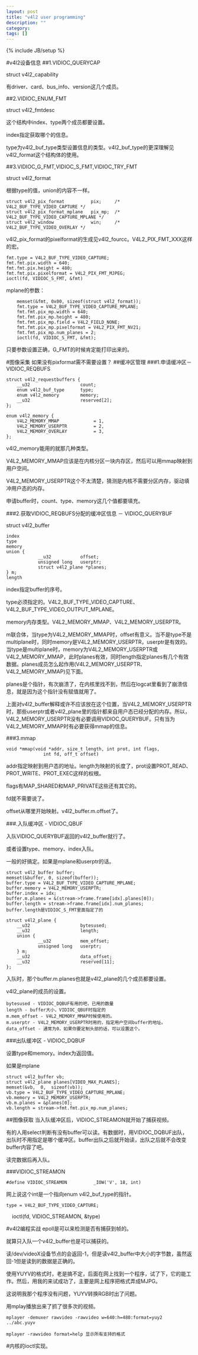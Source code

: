 ```yaml
---
layout: post
title: "v4l2 user programming"
description: ""
category: 
tags: []
---
```

{% include JB/setup %}

#v4l2设备信息
##1.VIDIOC_QUERYCAP

struct v4l2_capability

有driver、card、bus_info、version这几个成员。

##2.VIDIOC_ENUM_FMT

struct v4l2_fmtdesc

这个结构中index、type两个成员都要设置。

index指定获取哪个的信息。

type为v4l2_buf_type类型设置信息的类型。v4l2_buf_type的更深理解见v4l2_format这个结构体的使用。

##3.VIDIOC_G_FMT,VIDIOC_S_FMT,VIDIOC_TRY_FMT

struct v4l2_format

根据type的值，union的内容不一样。

    struct v4l2_pix_format          pix;     /* V4L2_BUF_TYPE_VIDEO_CAPTURE */
    struct v4l2_pix_format_mplane   pix_mp;  /* V4L2_BUF_TYPE_VIDEO_CAPTURE_MPLANE */
    struct v4l2_window              win;     /* V4L2_BUF_TYPE_VIDEO_OVERLAY */

v4l2_pix_format的pixelformat的生成见v4l2_fourcc。V4L2_PIX_FMT_XXX这样的宏。

    fmt.type = V4L2_BUF_TYPE_VIDEO_CAPTURE;
    fmt.fmt.pix.width = 640;
    fmt.fmt.pix.height = 480;
    fmt.fmt.pix.pixelformat = V4L2_PIX_FMT_MJPEG;
    ioctl(fd, VIDIOC_S_FMT, &fmt)

mplane的参数：

        memset(&fmt, 0x00, sizeof(struct v4l2_format));
        fmt.type = V4L2_BUF_TYPE_VIDEO_CAPTURE_MPLANE;
        fmt.fmt.pix_mp.width = 640;
        fmt.fmt.pix_mp.height = 480;
        fmt.fmt.pix_mp.field = V4L2_FIELD_NONE;
        fmt.fmt.pix_mp.pixelformat = V4L2_PIX_FMT_NV21;
        fmt.fmt.pix_mp.num_planes = 2;
        ioctl(fd, VIDIOC_S_FMT, &fmt);

只要参数设置正确，G_FMT的时候肯定能打印出来的。

#图像采集
如果没有pixformat需不需要设置？
##缓冲区管理
###1.申请缓冲区－VIDIOC_REQBUFS

    struct v4l2_requestbuffers {
        __u32                   count;
        enum v4l2_buf_type      type;
        enum v4l2_memory        memory;
        __u32                   reserved[2];
    };

    enum v4l2_memory {
        V4L2_MEMORY_MMAP             = 1,
        V4L2_MEMORY_USERPTR          = 2,
        V4L2_MEMORY_OVERLAY          = 3,
    };

v4l2_memory能用的就那几种类型。

V4L2_MEMORY_MMAP应该是在内核分区一块内存区，然后可以用mmap映射到用户空间。

V4L2_MEMORY_USERPTR这个不太清楚，猜测是内核不需要分区内存，驱动填冲用户态的内存。

申请buffer时，count、type、memory这几个值都要填充。

###2.获取VIDIOC_REQBUFS分配的缓冲区信息 － VIDIOC_QUERYBUF

struct v4l2_buffer

    index
    type
    memory
    union {
                __u32           offset;
                unsigned long   userptr;
                struct v4l2_plane *planes;
    } m;
    length

index指定buffer的序号。

type必须指定的。V4L2_BUF_TYPE_VIDEO_CAPTURE、V4L2_BUF_TYPE_VIDEO_OUTPUT_MPLANE。

memory内存类型。V4L2_MEMORY_MMAP、V4L2_MEMORY_USERPTR。

m联合体，当type为V4L2_MEMORY_MMAP时，offset有意义。当不是type不是multiplane时，同时memory是V4L2_MEMORY_USERPTR，userptr是有效的。当type是multiplane时，memory为V4L2_MEMORY_USERPTR或V4L2_MEMORY_MMAP，此时planes有效，同时length指定planes有几个有效数据。planes成员怎么起作用(V4L2_MEMORY_USERPTR、V4L2_MEMORY_MMAP)见下面。

planes是个指针，有次崩溃了，在内核里找不到，然后在logcat里看到了崩溃信息，就是因为这个指针没有赋值就用了。

上面对v4l2_buffer解释或许不应该放在这个位置，当V4L2_MEMORY_USERPTR时，那些userptr或者v4l2_plane里的指针都来自用户态已经分配的内存。所以，V4L2_MEMORY_USERPTR没有必要调用VIDIOC_QUERYBUF。只有当为V4L2_MEMORY_MMAP时有必要获得mmap的信息。

###3.mmap

    void *mmap(void *addr, size_t length, int prot, int flags,
                  int fd, off_t offset)

addr指定映射到用户态的地址。length为映射的长度了，prot设置PROT_READ、PROT_WRITE、PROT_EXEC这样的权根。

flags有MAP_SHARED和MAP_PRIVATE这些还有其它的。

fd就不需要说了。

offset从哪里开始映射。v4l2_buffer.m.offset了。

###.入队缓冲区 - VIDIOC_QBUF

入队VIDIOC_QUERYBUF返回的v4l2_buffer就行了。

或者设置type、memory、index入队。

一般的好搞定。如果是mplane和userptr的话。

    struct v4l2_buffer buffer;
    memset(&buffer, 0, sizeof(buffer));
    buffer.type = V4L2_BUF_TYPE_VIDEO_CAPTURE_MPLANE;
    buffer.memory = V4L2_MEMORY_USERPTR;
    buffer.index = idx;
    buffer.m.planes = &(stream->frame.frame[idx].planes[0]);
    buffer.length = stream->frame.frame[idx].num_planes;
    buffer.length是VIDIOC_S_FMT里面指定了的

    struct v4l2_plane {
        __u32                   bytesused;
        __u32                   length;
        union {
                __u32           mem_offset;
                unsigned long   userptr;
        } m;
        __u32                   data_offset;
        __u32                   reserved[11];
    };

入队时，那个buffer.m.planes也就是v4l2_plane的几个成员都要设置。

v4l2_plane的成员的设置。

    bytesused - VIDIOC_DQBUF有用的吧，已用的数量
    length - buffer大小，VIDIOC_QBUF时指定的
    m.mem_offset - V4L2_MEMORY_MMAP时候使用的。
    m.userptr - V4L2_MEMORY_USERPTR时用的，指定用户空间buffer的地址。
    data_offset - 通常为0，如果你要定制头部的话，可以设置这个。

###出队缓冲区 - VIDIOC_DQBUF

设置type和memory。index为返回值。

如果是mplane

    struct v4l2_buffer vb;
    struct v4l2_plane planes[VIDEO_MAX_PLANES];
    memset(&vb,  0,  sizeof(vb));
    vb.type = V4L2_BUF_TYPE_VIDEO_CAPTURE_MPLANE;
    vb.memory = V4L2_MEMORY_USERPTR;
    vb.m.planes = &planes[0];
    vb.length = stream->fmt.fmt.pix_mp.num_planes;


##图像获取
当入队缓冲区后，VIDIOC_STREAMON就开始了捕获视频。

有的人用select判断有没有buffer可以读。有数据时，用VIDIOC_DQBUF出队，出队时不用指定是哪个缓冲区。buffer出队之后就开始读，出队之后就不会改变buffer内容了吧。

读完数据后再入队。

###VIDIOC_STREAMON

    #define VIDIOC_STREAMON          _IOW('V', 18, int)

网上说这个int是一个指向enum v4l2_buf_type的指针。

    type = V4L2_BUF_TYPE_VIDEO_CAPTURE;
    ioctl(fd, VIDIOC_STREAMON, &type)

#v4l2编程实战
epoll是可以来检测是否有捕获到帧的。

就算只入队一个v4l2_buffer也是可以捕获的。

读/dev/videoX设备节点的会返回-1，但是读v4l2_buffer中大小的字节数，虽然返回-1但是读到的数据是正确的。

使用YUYV的格式时，老是搞不定，后面在网上找到一个程序，试了下，它的能工作。然后，用我的来试成功了，主要是网上程序把格式弄成MJPG。

这说明我那个程序没有问题，YUYV转换RGB时出了问题。

用mplay播放出来了抓了很多次的视频。

    mplayer -demuxer rawvideo -rawvideo w=640:h=480:format=yuy2 ../abc.yuyv

    mplayer -rawvideo format=help 显示所有支持的格式

#内核的ioctl实现。

